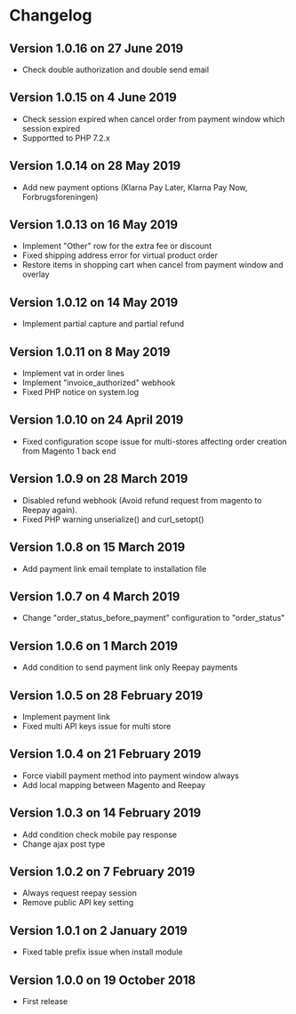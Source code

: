 
# Changelog
## Version 1.0.16 on 27 June 2019

 - Check double authorization and double send email

## Version 1.0.15 on 4 June 2019

 - Check session expired when cancel order from payment window which session expired
 - Supportted to PHP 7.2.x
	
## Version 1.0.14 on 28 May 2019
 - Add new payment options (Klarna Pay Later, Klarna Pay Now, Forbrugsforeningen)
	
## Version 1.0.13 on 16 May 2019
 - Implement "Other" row for the extra fee or discount
 - Fixed shipping address error for virtual product order
 - Restore items in shopping cart when cancel from payment window and overlay 

## Version 1.0.12 on 14 May 2019

 - Implement partial capture and partial refund

## Version 1.0.11 on 8 May 2019

 - Implement vat in order lines
 - Implement "invoice_authorized" webhook
 - Fixed PHP notice on system.log

## Version 1.0.10 on 24 April 2019

 - Fixed configuration scope issue for multi-stores affecting order creation from Magento 1 back end

## Version 1.0.9 on 28 March 2019

 - Disabled refund webhook (Avoid refund request from magento to Reepay again).
 - Fixed PHP warning unserialize() and curl_setopt()

## Version 1.0.8 on 15 March 2019

 - Add payment link email template to installation file
	
## Version 1.0.7 on 4 March 2019
 - Change "order_status_before_payment" configuration to "order_status"
	
## Version 1.0.6 on 1 March 2019
 - Add condition to send payment link only Reepay payments

## Version 1.0.5 on 28 February 2019

 - Implement payment link
 - Fixed multi API keys issue for multi store

## Version 1.0.4 on 21 February 2019

 - Force viabill payment method into payment window always
 - Add local mapping between Magento and Reepay

## Version 1.0.3 on 14 February 2019

 - Add condition check mobile pay response
 - Change ajax post type
	
## Version 1.0.2 on 7 February 2019
 - Always request reepay session
 - Remove public API key setting
	
## Version 1.0.1 on 2 January 2019
 - Fixed table prefix issue when install module

## Version 1.0.0 on 19 October 2018

 - First release
